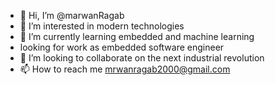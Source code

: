 - 👋 Hi, I’m @marwanRagab
- 👀 I’m interested in modern technologies
- 🌱 I’m currently learning embedded and machine learning
- looking for work as embedded software engineer
- 💞️ I’m looking to collaborate on the next industrial revolution
- 📫 How to reach me mrwanragab2000@gmail.com

<!---
marwanRagab/marwanRagab is a ✨ special ✨ repository because its `README.md` (this file) appears on your GitHub profile.
You can click the Preview link to take a look at your changes.
--->

